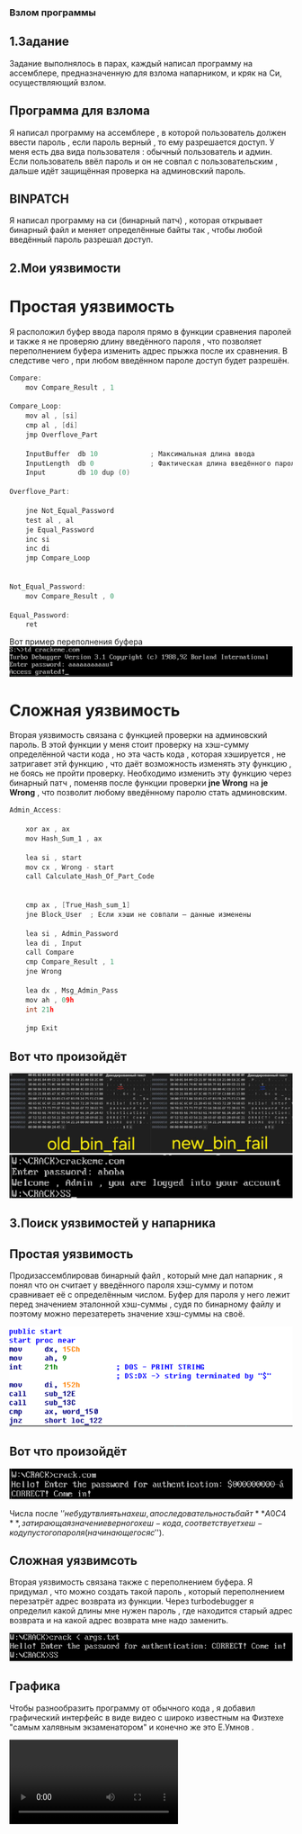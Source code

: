 ### Взлом программы
## 1.Задание
Задание выполнялось в парах, каждый написал программу на ассемблере, предназначенную для взлома напарником, и кряк на Си, осуществляющий взлом.
## Программа для взлома
Я написал программу на ассемблере , в которой пользователь должен ввести пароль , если пароль верный , то ему разрешается доступ.
У меня есть два вида пользователя : обычный пользователь и админ. Если пользователь ввёл пароль и он не совпал с пользовательским , дальше идёт защищённая проверка на админовский пароль.
## BINPATCH
Я написал программу на си (бинарный патч) , которая открывает бинарный файл и меняет определённые байты так , чтобы любой введённый пароль разрешал доступ.
## 2.Мои уязвимости
# Простая уязвимость
Я расположил буфер ввода пароля прямо в функции сравнения паролей и также я не проверяю длину введённого пароля , что позволяет переполнением буфера изменить адрес прыжка после их сравнения.
В следстиве чего , при любом введённом пароле доступ будет разрешён.


```c
Compare:
    mov Compare_Result , 1

Compare_Loop:
    mov al , [si]
    cmp al , [di]
    jmp Overflove_Part

    InputBuffer  db 10             ; Максимальная длина ввода
    InputLength  db 0              ; Фактическая длина введённого пароля
    Input        db 10 dup (0)

Overflove_Part:

    jne Not_Equal_Password
    test al , al
    je Equal_Password
    inc si
    inc di
    jmp Compare_Loop


Not_Equal_Password:
    mov Compare_Result , 0

Equal_Password:
    ret
```
Вот пример переполнения буфера
![GitHub](https://github.com/Arseny-Dernovich/crack/blob/main/README/1_vulnerability.png)

# Сложная уязвимость
Вторая уязвимость связана с функцией проверки на админовский пароль. В этой функции у меня стоит проверку на хэш-сумму определённой части кода , но эта часть кода , которая хэшируется , не затригавет этй функцию , что даёт возможность
изменять эту функцию , не боясь не пройти проверку. Необходимо изменить эту функцию через бинарный патч , поменяв после функции проверки **jne Wrong** на **je Wrong** , что позволит любому введённому паролю стать админовским.

```c
Admin_Access:

    xor ax , ax
    mov Hash_Sum_1 , ax

    lea si , start
    mov cx , Wrong - start
    call Calculate_Hash_Of_Part_Code


    cmp ax , [True_Hash_sum_1]
    jne Block_User  ; Если хэши не совпали — данные изменены

    lea si , Admin_Password
    lea di , Input
    call Compare
    cmp Compare_Result , 1
    jne Wrong

    lea dx , Msg_Admin_Pass
    mov ah , 09h
    int 21h

    jmp Exit
```
## Вот что произойдёт
![Github](https://github.com/Arseny-Dernovich/crack/blob/main/README/photo_2025-03-09_17-31-56.jpg)
![Github](https://github.com/71frukt/CRACK/blob/main/readme/access_2_proof.png)
## 3.Поиск уязвимостей у напарника
## Простая уязвимость
Продизассемблировав бинарный файл , который мне дал напарник , я понял что он считает у введённого пароля хэш-сумму и потом сравнивает её с определённым числом.
Буфер для пароля  у него лежит перед значением эталонной хэш-суммы , судя по бинарному файлу и поэтому можно перезатереть значение хэш-суммы на своё.


![Github](https://github.com/Arseny-Dernovich/crack/blob/main/README/Снимок%20экрана%202025-03-09%20174614.png)
## Вот что произойдёт
![Github](https://github.com/71frukt/CRACK/blob/main/readme/pswd_myprog.png)

Числа после '$' не будут влиять на хеш, а последовательность байт **A0C4**, затирающая значение верного хеш-кода, соответствует хеш-коду пустого пароля (начинающегося с '$').

## Сложная уязвимсоть
Вторая уязвимость связана также с переполнением буфера. Я придумал , что можно создать такой пароль , который переполнением перезатрёт адрес возврата из функции.
Через turbodebugger  я определил какой длины мне нужен пароль , где находится старый адрес возврата  и на какой адрес возврата мне надо заменить.

![Github](https://github.com/71frukt/CRACK/blob/main/readme/get_access_proof.png)

## Графика
Чтобы разнообразить программу от обычного кода , я добавил графический интерфейс в виде видео с широко известным на Физтехе "самым халявным экзаменатором" и конечно же это Е.Умнов .

![Умнов улетает на Гаити](https://github.com/Arseny-Dernovich/crack/blob/main/README/Запись%20экрана%202025-03-09%20181226.mp4)








